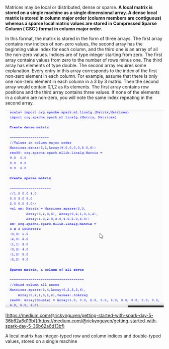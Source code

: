 Matrices may be local or distributed, dense or sparse. **A local matrix is stored on a single machine as a single dimensional array. A dense local matrix is stored in column major order \(column members are contiguous\) whereas a sparse local matrix values are stored in Compressed Sparse Column  \( CSC \) format in column major order.**

In this format, the matrix is stored in the form of three arrays. The first array contains row indices of non-zero values, the second array has the beginning value index for each column, and the third one is an array of all the non-zero values. Indices are of type integer starting from zero. The first array contains values from zero to the number of rows minus one. The third array has elements of type double. The second array requires some explanation. Every entry in this array corresponds to the index of the first non-zero element in each column. For example, assume that there is only one non-zero element in each column in a 3 by 3 matrix. Then the second array would contain 0,1,2 as its elements. The first array contains row positions and the third array contains three values. If none of the elements in a column are non-zero, you will note the same index repeating in the second array.

![](/assets/localMat.png)

[https://medium.com/@rickynguyen/getting-started-with-spark-day-5-36b62a6d13bf](https://medium.com/@rickynguyen/getting-started-with-spark-day-5-36b62a6d13bf)



A local matrix has integer-typed row and column indices and double-typed values, stored on a single machine

